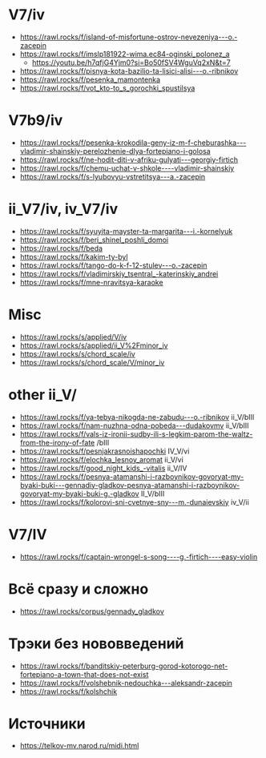# V7/iv

- https://rawl.rocks/f/island-of-misfortune-ostrov-nevezeniya---o.-zacepin
- https://rawl.rocks/f/imslp181922-wima.ec84-oginski_polonez_a
  - https://youtu.be/h7qfjG4Yjm0?si=Bo50fSV4WguVq2xN&t=7
- https://rawl.rocks/f/pisnya-kota-bazilio-ta-lisici-alisi---o.-ribnikov
- https://rawl.rocks/f/pesenka_mamontenka
- https://rawl.rocks/f/vot_kto-to_s_gorochki_spustilsya

# V7b9/iv

- https://rawl.rocks/f/pesenka-krokodila-geny-iz-m-f-cheburashka---vladimir-shainskiy-perelozhenie-dlya-fortepiano-i-golosa
- https://rawl.rocks/f/ne-hodit-diti-v-afriku-gulyati---georgiy-firtich
- https://rawl.rocks/f/chemu-uchat-v-shkole----vladimir-shainskiy
- https://rawl.rocks/f/s-lyubovyu-vstretitsya---a.-zacepin

# ii_V7/iv, iv_V7/iv

- https://rawl.rocks/f/syuyita-mayster-ta-margarita---i.-kornelyuk
- https://rawl.rocks/f/beri_shinel_poshli_domoi
- https://rawl.rocks/f/beda
- https://rawl.rocks/f/kakim-ty-byl
- https://rawl.rocks/f/tango-do-k-f-12-stulev---o.-zacepin
- https://rawl.rocks/f/vladimirskiy_tsentral_-katerinskiy_andrei
- https://rawl.rocks/f/mne-nravitsya-karaoke


# Misc

- https://rawl.rocks/s/applied/V/iv
- https://rawl.rocks/s/applied/ii_V%2Fminor_iv
- https://rawl.rocks/s/chord_scale/iv
- https://rawl.rocks/s/chord_scale/V/minor_iv

# other ii_V/

- https://rawl.rocks/f/ya-tebya-nikogda-ne-zabudu---o.-ribnikov ii_V/bIII
- https://rawl.rocks/f/nam-nuzhna-odna-pobeda---dudakovmv ii_V/bIII
- https://rawl.rocks/f/vals-iz-ironii-sudby-ili-s-legkim-parom-the-waltz-from-the-irony-of-fate /bIII
- https://rawl.rocks/f/pesnjakrasnoishapochki IV_V/vi
- https://rawl.rocks/f/elochka_lesnoy_aromat ii_V/vi
- https://rawl.rocks/f/good_night_kids_-vitalis ii_V/IV
- https://rawl.rocks/f/pesnya-atamanshi-i-razboynikov-govoryat-my-byaki-buki---gennadiy-gladkov-pesnya-atamanshi-i-razboynikov-govoryat-my-byaki-buki-g.-gladkov II_V/bIII
- https://rawl.rocks/f/kolorovi-sni-cvetnye-sny---m.-dunaievskiy iv_V/ii

# V7/IV

- https://rawl.rocks/f/captain-wrongel-s-song----g.-firtich----easy-violin

# Всё сразу и сложно

- https://rawl.rocks/corpus/gennady_gladkov

# Трэки без нововведений

- https://rawl.rocks/f/banditskiy-peterburg-gorod-kotorogo-net-fortepiano-a-town-that-does-not-exist
- https://rawl.rocks/f/volshebnik-nedouchka---aleksandr-zacepin
- https://rawl.rocks/f/kolshchik

# Источники

- https://telkov-mv.narod.ru/midi.html
